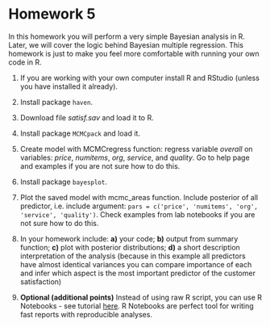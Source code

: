 # Homework 5

In this homework you will perform a very simple Bayesian analysis in R. Later, we will
cover the logic behind Bayesian multiple regression. This homework is just to make
you feel more comfortable with running your own code in R.

1. If you are working with your own computer install R and RStudio (unless you have installed it already).
2. Install package `haven`.
3. Download file *satisf.sav* and load it to R.
4. Install package `MCMCpack` and load it.
5. Create model with MCMCregress function: regress variable *overall* on variables: *price*, *numitems*, *org*, *service*, and *quality*. Go to help page and examples if you are not sure how to do this.
6. Install package `bayesplot`.
7. Plot the saved model with mcmc_areas function. Include posterior of all predictor, i.e. include argument: `pars = c('price', 'numitems', 'org', 'service', 'quality')`. Check examples from lab notebooks if you are not sure how to do this.
8. In your homework include:
**a)** your code;
**b)** output from summary function;
**c)** plot with posterior distributions;
**d)** a short description interpretation of the analysis (because in this example all predictors have almost identical variances you can compare importance of each and infer which aspect is the most important predictor of the customer satisfaction)

9. **Optional (additional points)** Instead of using raw R script, you can use R Notebooks - see tutorial [here](http://rmarkdown.rstudio.com/r_notebooks.html). R Notebooks are perfect tool for writing fast reports with reproducible analyses.
